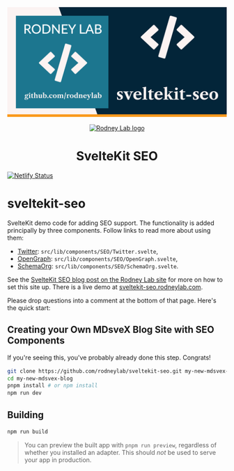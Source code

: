 <img src="./images/rodneylab-github-sveltekit-seo.png" alt="Rodney Lab sveltekit-seo Github banner">

<p align="center">
  <a aria-label="Open Rodney Lab site" href="https://rodneylab.com" rel="nofollow noopener noreferrer">
    <img alt="Rodney Lab logo" src="https://rodneylab.com/assets/icon.png" width="60" />
  </a>
</p>
<h1 align="center">
  SvelteKit SEO
</h1>

[![Netlify Status](https://api.netlify.com/api/v1/badges/fcc135a7-58dc-4945-a69c-236f7f6a4e07/deploy-status)](https://app.netlify.com/sites/inspiring-heyrovsky-49f468/deploys)

# sveltekit-seo

SvelteKit demo code for adding SEO support. The functionality is added principally by three components. Follow links to read more about using them:

- <a aria-label="Read Rodney Lab blog post on implementing Twitter SEO meta in Svelte Kit" href="https://rodneylab.com/sveltekit-seo/">Twitter</a>: `src/lib/components/SEO/Twitter.svelte`,
- <a aria-label="Read Rodney Lab blog post on implementing Twitter SEO meta in Svelte Kit" href="https://rodneylab.com/open-graph-seo-sveltekit/">OpenGraph</a>: `src/lib/components/SEO/OpenGraph.svelte`,
- <a aria-label="Read Rodney Lab blog post on implementing Schema dot org SEO markup in Svelte Kit" href="https://rodneylab.com/adding-schema-org-markup-to-sveltekit-site/">SchemaOrg</a>: `src/lib/components/SEO/SchemaOrg.svelte`.

See the [SvelteKit SEO blog post on the Rodney Lab site](https://rodneylab.com/sveltekit-seo/) for more on how to set this site up. There is a live demo at [sveltekit-seo.rodneylab.com](https://sveltekit-seo.rodneylab.com/).

Please drop questions into a comment at the bottom of that page. Here's the quick start:

## Creating your Own MDsveX Blog Site with SEO Components

If you're seeing this, you've probably already done this step. Congrats!

```bash
git clone https://github.com/rodneylab/sveltekit-seo.git my-new-mdsvex-blog
cd my-new-mdsvex-blog
pnpm install # or npm install
npm run dev
```

## Building

```bash
npm run build
```

> You can preview the built app with `pnpm run preview`, regardless of whether you installed an adapter. This should _not_ be used to serve your app in production.
